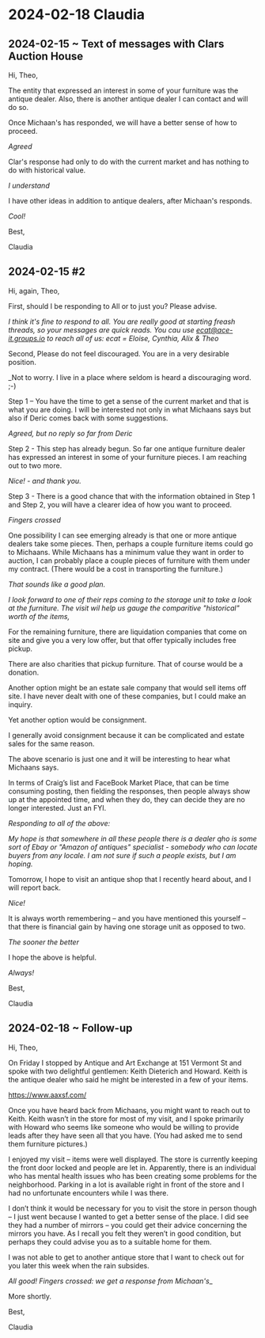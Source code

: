 # 2024-02-18 Claudia


## 2024-02-15 ~ Text of messages with Clars Auction House

Hi, Theo,

The entity that expressed an interest in some of your furniture was the antique dealer.  Also, there is another antique dealer I can contact and will do so.

Once Michaan's has responded, we will have a better sense of how to proceed.

_Agreed_

Clar's response had only to do with the current market and has nothing to do with historical value.

_I understand_

I have other ideas in addition to antique dealers, after Michaan's responds.

_Cool!_

Best,

Claudia

## 2024-02-15 #2

Hi, again, Theo,

First, should I be responding to All or to just you?  Please advise.

_I think it's fine to respond to all. You are really good at starting freash threads, so your messages are quick reads. You cau use ecat@ace-it.groups.io to reach all of us: ecat = Eloise, Cynthia, Alix & Theo_

Second, Please do not feel discouraged.  You are in a very desirable position.

_Not to worry. I live in a place where seldom is heard a discouraging word. ;-)

Step 1 – You have the time to get a sense of the current market and that is what you are doing.  I will be interested not only in what Michaans says but also if Deric comes back with some suggestions.

_Agreed, but no reply so far from Deric_

Step 2 -  This step has already begun.  So far one antique furniture dealer has expressed an interest in some of your furniture pieces.  I am reaching out to two more.

_Nice! - and thank you._

Step 3 -  There is a good chance that with the information obtained in Step 1 and Step 2, you will have a clearer idea of how you want to proceed.

_Fingers crossed_

One possibility I can see emerging already is that one or more antique dealers take some pieces.   Then, perhaps a couple furniture  items could go to Michaans.  While Michaans has a minimum value they want in order to auction, I can probably place a couple pieces of furniture with them under my contract.  (There would be a cost in transporting the furniture.)

_That sounds like a good plan._

_I look forward to one of their reps coming to the storage unit to take a look at the furniture. The visit wil help us gauge the comparitive "historical" worth of the items,_

For the remaining furniture, there are liquidation companies that come on site and give you a very low offer, but that offer typically includes free pickup.

There are also charities that pickup furniture.  That of course would be a donation.

Another option might be an estate sale company that would sell items off site. I have never dealt with one of these companies, but I could make an inquiry.

Yet another option would be consignment.

I generally avoid consignment because it can be complicated and estate sales for the same reason.

The above scenario is just one and it will be interesting to hear what Michaans says.

In terms of Craig’s list and FaceBook Market Place, that can be time consuming posting, then fielding the responses, then people always show up at the appointed time, and when they do, they can decide they are no longer interested.  Just an FYI.

_Responding to all of the above:_

_My hope is that somewhere in all these people there is a dealer qho is some sort of Ebay or "Amazon of antiques" specialist - somebody who can locate buyers from any locale. I am not sure if such a people exists, but I am hoping._

Tomorrow, I hope to visit an antique shop that I recently heard about, and I will report back.

_Nice!_

It is always worth remembering – and you have mentioned this yourself – that there is financial gain by having one storage unit as opposed to two.

_The sooner the better_

I hope the above is helpful.

_Always!_

Best,

Claudia

## 2024-02-18 ~ Follow-up

Hi, Theo,

On Friday I stopped by Antique and Art Exchange at 151 Vermont St and spoke with two
delightful gentlemen: Keith Dieterich and Howard. Keith is the antique dealer who said he might be interested in a few of your items.

https://www.aaxsf.com/

Once you have heard back from Michaans, you might want to reach out to Keith. Keith wasn’t in the store for most of my visit, and I spoke primarily with Howard who seems like someone who would be willing to provide leads after they have seen all that you have. (You had asked me to send them furniture pictures.)

I enjoyed my visit – items were well displayed. The store is currently keeping the front door locked and people are let in. Apparently, there is an individual who has mental health issues who has been creating some problems for the neighborhood. Parking in a lot is available right in front of the store and I had no unfortunate encounters while I was there.

I don’t think it would be necessary for you to visit the store in person though – I just went because I wanted to get a better sense of the place.
I did see they had a number of mirrors – you could get their advice concerning the mirrors you have. As I recall you felt they weren’t in good condition, but perhaps they could advise you as to a suitable home for them.

I was not able to get to another antique store that I want to check out for you later this week when the rain subsides.

_All good! Fingers crossed: we get a response from Michaan's__


More shortly.

Best,

Claudia
